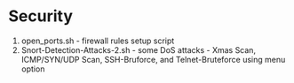 # Security

1) open_ports.sh - firewall rules setup script
2) Snort-Detection-Attacks-2.sh - some DoS attacks - Xmas Scan, ICMP/SYN/UDP Scan, SSH-Bruforce, and Telnet-Bruteforce using menu option
